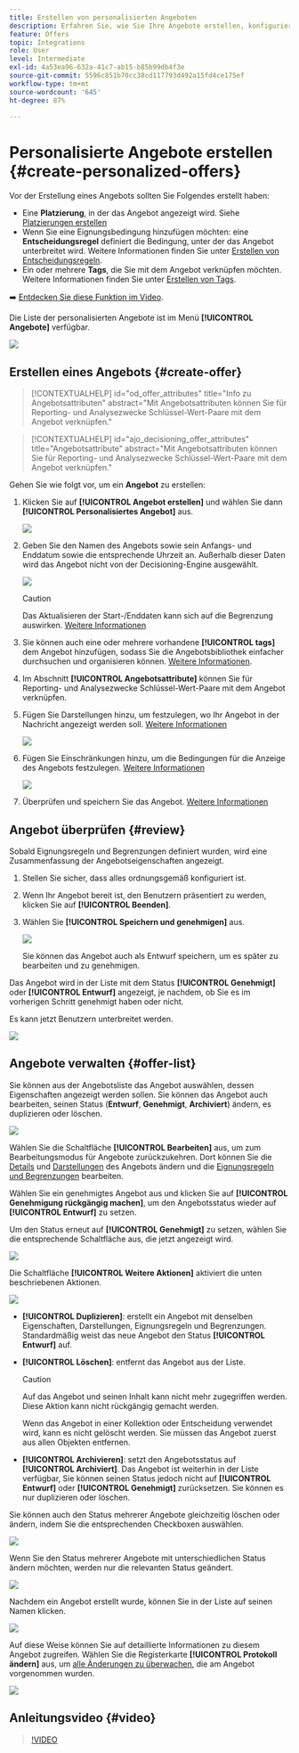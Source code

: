 ```yaml
---
title: Erstellen von personalisierten Angeboten
description: Erfahren Sie, wie Sie Ihre Angebote erstellen, konfigurieren und verwalten können
feature: Offers
topic: Integrations
role: User
level: Intermediate
exl-id: 4a53ea96-632a-41c7-ab15-b85b99db4f3e
source-git-commit: 5596c851b70cc38cd117793d492a15fd4ce175ef
workflow-type: tm+mt
source-wordcount: '645'
ht-degree: 87%

---
```


# Personalisierte Angebote erstellen {#create-personalized-offers}

Vor der Erstellung eines Angebots sollten Sie Folgendes erstellt haben:

* Eine **Platzierung**, in der das Angebot angezeigt wird. Siehe [Platzierungen erstellen](../offer-library/creating-placements.md)
* Wenn Sie eine Eignungsbedingung hinzufügen möchten: eine **Entscheidungsregel** definiert die Bedingung, unter der das Angebot unterbreitet wird. Weitere Informationen finden Sie unter [Erstellen von Entscheidungsregeln](../offer-library/creating-decision-rules.md).
* Ein oder mehrere **Tags**, die Sie mit dem Angebot verknüpfen möchten. Weitere Informationen finden Sie unter [Erstellen von Tags](../offer-library/creating-tags.md).

➡️ [Entdecken Sie diese Funktion im Video](#video).

Die Liste der personalisierten Angebote ist im Menü **[!UICONTROL Angebote]** verfügbar.

![](../assets/offers_list.png)

## Erstellen eines Angebots {#create-offer}

>[!CONTEXTUALHELP]
>id="od_offer_attributes"
>title="Info zu Angebotsattributen"
>abstract="Mit Angebotsattributen können Sie für Reporting- und Analysezwecke Schlüssel-Wert-Paare mit dem Angebot verknüpfen."

>[!CONTEXTUALHELP]
>id="ajo_decisioning_offer_attributes"
>title="Angebotsattribute"
>abstract="Mit Angebotsattributen können Sie für Reporting- und Analysezwecke Schlüssel-Wert-Paare mit dem Angebot verknüpfen."

Gehen Sie wie folgt vor, um ein **Angebot** zu erstellen:

1. Klicken Sie auf **[!UICONTROL Angebot erstellen]** und wählen Sie dann **[!UICONTROL Personalisiertes Angebot]** aus.

   ![](../assets/create_offer.png)

1. Geben Sie den Namen des Angebots sowie sein Anfangs- und Enddatum sowie die entsprechende Uhrzeit an. Außerhalb dieser Daten wird das Angebot nicht von der Decisioning-Engine ausgewählt.

   ![](../assets/offer_details.png)

   >[!CAUTION]
   >
   >Das Aktualisieren der Start-/Enddaten kann sich auf die Begrenzung auswirken. [Weitere Informationen](add-constraints.md#capping-change-date)

1. Sie können auch eine oder mehrere vorhandene **[!UICONTROL tags]** dem Angebot hinzufügen, sodass Sie die Angebotsbibliothek einfacher durchsuchen und organisieren können. [Weitere Informationen](creating-tags.md).

1. Im Abschnitt **[!UICONTROL Angebotsattribute]** können Sie für Reporting- und Analysezwecke Schlüssel-Wert-Paare mit dem Angebot verknüpfen.

1. Fügen Sie Darstellungen hinzu, um festzulegen, wo Ihr Angebot in der Nachricht angezeigt werden soll. [Weitere Informationen](add-representations.md)

   ![](../assets/channel-placement.png)

1. Fügen Sie Einschränkungen hinzu, um die Bedingungen für die Anzeige des Angebots festzulegen. [Weitere Informationen](add-constraints.md)

   ![](../assets/offer-constraints-example.png)

1. Überprüfen und speichern Sie das Angebot. [Weitere Informationen](#review)

## Angebot überprüfen {#review}

Sobald Eignungsregeln und Begrenzungen definiert wurden, wird eine Zusammenfassung der Angebotseigenschaften angezeigt.

1. Stellen Sie sicher, dass alles ordnungsgemäß konfiguriert ist.

1. Wenn Ihr Angebot bereit ist, den Benutzern präsentiert zu werden, klicken Sie auf **[!UICONTROL Beenden]**.

1. Wählen Sie **[!UICONTROL Speichern und genehmigen]** aus.

   ![](../assets/offer_review.png)

   Sie können das Angebot auch als Entwurf speichern, um es später zu bearbeiten und zu genehmigen.

Das Angebot wird in der Liste mit dem Status **[!UICONTROL Genehmigt]** oder **[!UICONTROL Entwurf]** angezeigt, je nachdem, ob Sie es im vorherigen Schritt genehmigt haben oder nicht.

Es kann jetzt Benutzern unterbreitet werden.

![](../assets/offer_created.png)

## Angebote verwalten {#offer-list}

Sie können aus der Angebotsliste das Angebot auswählen, dessen Eigenschaften angezeigt werden sollen. Sie können das Angebot auch bearbeiten, seinen Status (**Entwurf**, **Genehmigt**, **Archiviert**) ändern, es duplizieren oder löschen.

![](../assets/offer_created.png)

Wählen Sie die Schaltfläche **[!UICONTROL Bearbeiten]** aus, um zum Bearbeitungsmodus für Angebote zurückzukehren. Dort können Sie die [Details](#create-offer) und [Darstellungen](#representations) des Angebots ändern und die [Eignungsregeln und Begrenzungen](#eligibility) bearbeiten.

Wählen Sie ein genehmigtes Angebot aus und klicken Sie auf **[!UICONTROL Genehmigung rückgängig machen]**, um den Angebotsstatus wieder auf **[!UICONTROL Entwurf]** zu setzen.

Um den Status erneut auf **[!UICONTROL Genehmigt]** zu setzen, wählen Sie die entsprechende Schaltfläche aus, die jetzt angezeigt wird.

![](../assets/offer_approve.png)

Die Schaltfläche **[!UICONTROL Weitere Aktionen]** aktiviert die unten beschriebenen Aktionen.

![](../assets/offer_more-actions.png)

* **[!UICONTROL Duplizieren]**: erstellt ein Angebot mit denselben Eigenschaften, Darstellungen, Eignungsregeln und Begrenzungen. Standardmäßig weist das neue Angebot den Status **[!UICONTROL Entwurf]** auf.
* **[!UICONTROL Löschen]**: entfernt das Angebot aus der Liste.

   >[!CAUTION]
   >
   >Auf das Angebot und seinen Inhalt kann nicht mehr zugegriffen werden. Diese Aktion kann nicht rückgängig gemacht werden.
   >
   >Wenn das Angebot in einer Kollektion oder Entscheidung verwendet wird, kann es nicht gelöscht werden. Sie müssen das Angebot zuerst aus allen Objekten entfernen.

* **[!UICONTROL Archivieren]**: setzt den Angebotsstatus auf **[!UICONTROL Archiviert]**. Das Angebot ist weiterhin in der Liste verfügbar, Sie können seinen Status jedoch nicht auf **[!UICONTROL Entwurf]** oder **[!UICONTROL Genehmigt]** zurücksetzen. Sie können es nur duplizieren oder löschen.

Sie können auch den Status mehrerer Angebote gleichzeitig löschen oder ändern, indem Sie die entsprechenden Checkboxen auswählen.

![](../assets/offer_multiple-selection.png)

Wenn Sie den Status mehrerer Angebote mit unterschiedlichen Status ändern möchten, werden nur die relevanten Status geändert.

![](../assets/offer_change-status.png)

Nachdem ein Angebot erstellt wurde, können Sie in der Liste auf seinen Namen klicken.

![](../assets/offer_click-name.png)

Auf diese Weise können Sie auf detaillierte Informationen zu diesem Angebot zugreifen. Wählen Sie die Registerkarte **[!UICONTROL Protokoll ändern]** aus, um [alle Änderungen zu überwachen](../get-started/user-interface.md#monitoring-changes), die am Angebot vorgenommen wurden.

![](../assets/offer_information.png)

## Anleitungsvideo {#video}

>[!VIDEO](https://video.tv.adobe.com/v/329375?quality=12)
